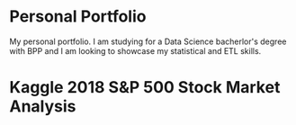 # Personal Portfolio
My personal portfolio. I am studying for a Data Science bacherlor's degree with BPP and I am looking to showcase my statistical and ETL skills.
# Kaggle 2018 S&P 500 Stock Market Analysis

